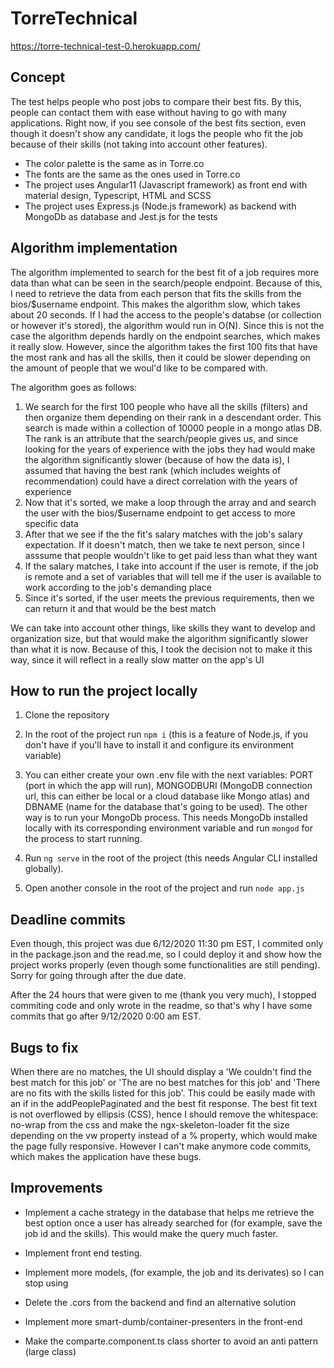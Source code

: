 # TorreTechnical

https://torre-technical-test-0.herokuapp.com/

## Concept

The test helps people who post jobs to compare their best fits. By this, people can contact them with ease without having to go with many applications. Right now, if you see console of the best fits section, even though it doesn't show any candidate, it logs the people who fit the job because of their skills (not taking into account other features). 

- The color palette is the same as in Torre.co
- The fonts are the same as the ones used in Torre.co
- The project uses Angular11 (Javascript framework) as front end with material design, Typescript, HTML and SCSS  
- The project uses Express.js (Node.js framework) as backend with MongoDb as database and Jest.js for the tests

## Algorithm implementation

The algorithm implemented to search for the best fit of a job requires more data than what can be seen in the search/people endpoint. Because of this, I need to retrieve the data from each person that fits the skills from the bios/$username endpoint. This makes the algorithm slow, which takes about 20 seconds. If I had the access to the people's databse (or collection or however it's stored), the algorithm would run in O(N). Since this is not the case the algorithm depends hardly on the endpoint searches, which makes it really slow. However, since the algorithm takes the first 100 fits that have the most rank and has all the skills, then it could be slower depending on the amount of people that we woul'd like to be compared with. 

The algorithm goes as follows:

1. We search for the first 100 people who have all the skills (filters) and then organize them depending on their rank in a descendant order. This search is made within a collection of 10000 people in a mongo atlas DB. The rank is an attribute that the search/people gives us, and since looking for the years of experience with the jobs they had would make the algorithm significantly slower (because of how the data is), I assumed that having the best rank (which includes weights of recommendation) could have a direct correlation with the years of experience
2. Now that it's sorted, we make a loop through the array and and search the user with the bios/$username endpoint to get access to more specific data
3. After that we see if the the fit's salary matches with the job's salary expectation. If it doesn't match, then we take te next person, since I asssume that people wouldn't like to get paid less than what they want
4. If the salary matches, I take into account if the user is remote, if the job is remote and a set of variables that will tell me if the user is available to work according to the job's demanding place
5. Since it's sorted, if the user meets the previous requirements, then we can return it and that would be the best match

We can take into account other things, like skills they want to develop and organization size, but that would make the algorithm significantly slower than what it is now. Because of this, I took the decision not to make it this way, since it will reflect in a really slow matter on the app's UI



## How to run the project locally

1. Clone the repository

2. In the root of the project run `npm i` (this is a feature of Node.js, if you don't have if you'll have to install it and configure its environment variable)

3. You can either create your own .env file with the next variables: PORT (port in which the app will run), MONGODBURI (MongoDB connection url, this can either be local or a cloud database like Mongo atlas) and DBNAME (name for the database that's going to be used). The other way is to run your MongoDb process. This needs MongoDb installed locally with its corresponding environment variable and run `mongod` for the process to start running.

4. Run `ng serve` in the root of the project (this needs Angular CLI installed globally). 

5. Open another console in the root of the project and run `node app.js` 

## Deadline commits

Even though, this project was due 6/12/2020 11:30 pm EST, I commited only in the package.json and the read.me, so I could deploy it and show how the project works properly (even though some functionalities are still pending). Sorry for going through after the due date.

After the 24 hours that were given to me (thank you very much), I stopped commiting code and only wrote in the readme, so that's why I have some commits that go after 9/12/2020 0:00 am EST.

## Bugs to fix

When there are no matches, the UI should display a 'We couldn't find the best match for this job' or 'The are no best matches for this job' and 'There are no fits with the skills listed for this job'. This could be easily made with an if in the addPeoplePaginated and the best fit response. The best fit text is not overflowed by ellipsis (CSS), hence I should remove the whitespace: no-wrap from the css and make the ngx-skeleton-loader fit the size depending on the vw property instead of a % property, which would make the page fully responsive. However I can't make anymore code commits, which makes the application have these bugs.

## Improvements

- Implement a cache strategy in the database that helps me retrieve the best option once a user has already searched for (for example, save the job id and the skills). This would make the query much faster.

- Implement front end testing.

- Implement more models, (for example, the job and its derivates) so I can stop using <any>
  
- Delete the .cors from the backend and find an alternative solution

- Implement more smart-dumb/container-presenters in the front-end

- Make the comparte.component.ts class shorter to avoid an anti pattern (large class)




